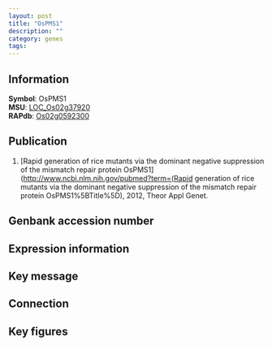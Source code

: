 ```yaml
---
layout: post
title: "OsPMS1"
description: ""
category: genes
tags: 
---
```


## Information
__Symbol__: OsPMS1  
__MSU__: [LOC_Os02g37920](http://rice.plantbiology.msu.edu/cgi-bin/ORF_infopage.cgi?orf=LOC_Os02g37920)  
__RAPdb__: [Os02g0592300](http://rapdb.dna.affrc.go.jp/viewer/gbrowse_details/irgsp1?name=Os02g0592300)  

## Publication
1. [Rapid generation of rice mutants via the dominant negative suppression of the mismatch repair protein OsPMS1](http://www.ncbi.nlm.nih.gov/pubmed?term=(Rapid generation of rice mutants via the dominant negative suppression of the mismatch repair protein OsPMS1%5BTitle%5D), 2012, Theor Appl Genet.

## Genbank accession number

## Expression information

## Key message

## Connection

## Key figures


